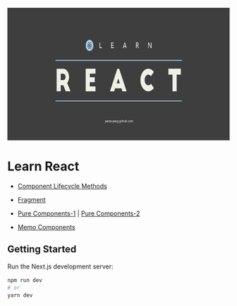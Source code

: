 <p align="center">
  <img height="300" src="banner.gif">
</p>

# Learn React

- [Component Lifecycle Methods](/pages/fundamentals/lifecycle/LifeCycleParent.js)

- [Fragment](/pages/fundamentals/fragment/index.js)

- [Pure Components-1](/pages/fundamentals/pure-components/ParentComp.js) | [Pure Components-2](/pages/fundamentals/pure-components/PureComp.js)

- [Memo Components](/pages/fundamentals/memo-components/MemoComp.js)

## Getting Started

Run the Next.js development server:

```bash
npm run dev
# or
yarn dev
```
